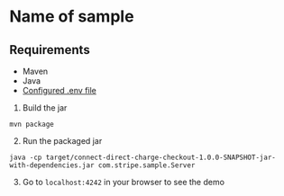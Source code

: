 # Name of sample

## Requirements

- Maven
- Java
- [Configured .env file](../../README.md)

1. Build the jar

```
mvn package
```

2. Run the packaged jar

```
java -cp target/connect-direct-charge-checkout-1.0.0-SNAPSHOT-jar-with-dependencies.jar com.stripe.sample.Server
```

3. Go to `localhost:4242` in your browser to see the demo
